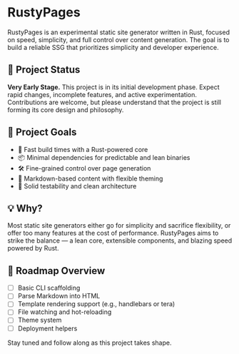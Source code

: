 # RustyPages

RustyPages is an experimental static site generator written in Rust, focused on speed, simplicity, and full control over content generation. The goal is to build a reliable SSG that prioritizes simplicity and developer experience.

## 🚧 Project Status

**Very Early Stage.** This project is in its initial development phase. Expect rapid changes, incomplete features, and active experimentation. Contributions are welcome, but please understand that the project is still forming its core design and philosophy.

## 🎯 Project Goals

- 🚀 Fast build times with a Rust-powered core
- 📦 Minimal dependencies for predictable and lean binaries
- 🛠️ Fine-grained control over page generation
- 📄 Markdown-based content with flexible theming
- 🧪 Solid testability and clean architecture

## 💡 Why?

Most static site generators either go for simplicity and sacrifice flexibility, or offer too many features at the cost of performance. RustyPages aims to strike the balance — a lean core, extensible components, and blazing speed powered by Rust.

## 📌 Roadmap Overview

- [ ] Basic CLI scaffolding
- [ ] Parse Markdown into HTML
- [ ] Template rendering support (e.g., handlebars or tera)
- [ ] File watching and hot-reloading
- [ ] Theme system
- [ ] Deployment helpers

Stay tuned and follow along as this project takes shape.
